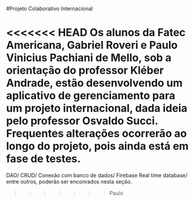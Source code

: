 ﻿#Projeto Colaborativo Internacional

<<<<<<< HEAD
Os alunos da Fatec Americana, Gabriel Roveri e Paulo Vinicius Pachiani de Mello, sob a orientação do professor Kléber Andrade, estão desenvolvendo
um aplicativo de gerenciamento para um projeto internacional, dada ideia pelo professor Osvaldo Succi.
Frequentes alterações ocorrerão ao longo do projeto, pois ainda está em fase de testes.
=======
DAO/ CRUD/ Conexão com banco de dados/ Firebase Real time database/ entre outros, poderão ser enconrados nesta seção.
>>>>>>> Paulo
